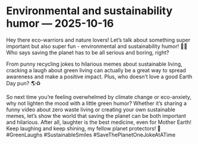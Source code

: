 # Environmental and sustainability humor — 2025-10-16

Hey there eco-warriors and nature lovers! Let’s talk about something super important but also super fun - environmental and sustainability humor! 🌿💚 Who says saving the planet has to be all serious and boring, right?

From punny recycling jokes to hilarious memes about sustainable living, cracking a laugh about green living can actually be a great way to spread awareness and make a positive impact. Plus, who doesn’t love a good Earth Day pun? 🌎♻️

So next time you’re feeling overwhelmed by climate change or eco-anxiety, why not lighten the mood with a little green humor? Whether it’s sharing a funny video about zero waste living or creating your own sustainable memes, let’s show the world that saving the planet can be both important and hilarious. After all, laughter is the best medicine, even for Mother Earth! Keep laughing and keep shining, my fellow planet protectors! 🌟 #GreenLaughs #SustainableSmiles #SaveThePlanetOneJokeAtATime